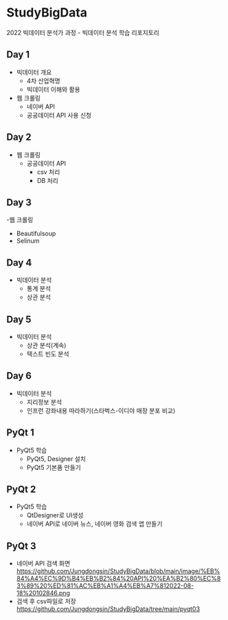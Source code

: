 # StudyBigData
2022 빅데이터 분석가 과정 - 빅데이터 분석 학습 리포지토리


## Day 1
- 빅데이터 개요
  - 4차 산업혁명
  - 빅데이터 이해와 활용
- 웹 크롤링
  - 네이버 API
  - 공공데이터 API 사용 신청

## Day 2
- 웹 크롤링
  - 공공데이터 API
    - csv 처리
    - DB 처리

## Day 3
-웹 크롤링
  - Beautifulsoup
  - Selinum 

## Day 4
- 빅데이터 분석
  - 통계 분석
  - 상관 분석

## Day 5
- 빅데이터 분석
  - 상관 분석(계속)
  - 텍스트 빈도 분석

## Day 6
- 빅데이터 분석
  - 지리정보 분석
  - 인프런 강좌내용 따라하기(스타벅스-이디야 매장 분포 비교)

## PyQt 1
  - PyQt5 학습
    - PyQt5, Designer 설치
    - PyQt5 기본폼 만들기

## PyQt 2
  - PyQt5 학습
    - QtDesigner로 UI생성
    - 네이버 API로 네이버 뉴스, 네이버 영화 검색 앱 만들기
    
## PyQt 3
  - 네이버 API 검색 화면
<https://github.com/Jungdongsin/StudyBigData/blob/main/image/%EB%84%A4%EC%9D%B4%EB%B2%84%20API%20%EA%B2%80%EC%83%89%20%ED%81%AC%EB%A1%A4%EB%A7%812022-08-18%20102846.png>
  - 검색 후 csv파일로 저장
  <https://github.com/Jungdongsin/StudyBigData/tree/main/pyqt03>


